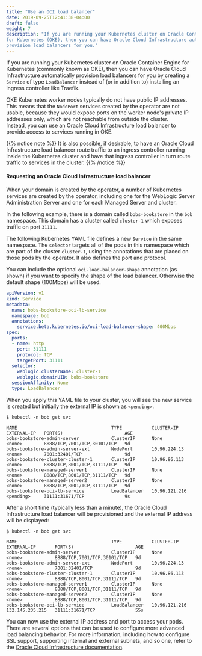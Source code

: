 ```yaml
---
title: "Use an OCI load balancer"
date: 2019-09-25T12:41:38-04:00
draft: false
weight: 7
description: "If you are running your Kubernetes cluster on Oracle Container Engine
for Kubernetes (OKE), then you can have Oracle Cloud Infrastructure automatically
provision load balancers for you."
---
```


If you are running your Kubernetes cluster on Oracle Container Engine
for Kubernetes (commonly known as OKE), then you can have Oracle Cloud Infrastructure automatically
provision load balancers for you by creating a `Service` of type
`LoadBalancer` instead of (or in addition to) installing an
ingress controller like Traefik.

OKE Kubernetes worker nodes typically do not have public IP addresses.
This means that the `NodePort` services created by the operator are
not usable, because they would expose ports on the worker node's private
IP addresses only, which are not reachable from outside the cluster.  
Instead, you can use an Oracle Cloud Infrastructure load balancer to provide access
to services running in OKE.

{{% notice note %}}
It is also possible, if desirable, to have an Oracle Cloud Infrastructure load balancer route
traffic to an ingress controller running inside the Kubernetes cluster
and have that ingress controller in turn route traffic to services in the
cluster.
{{% /notice %}}


#### Requesting an Oracle Cloud Infrastructure load balancer

When your domain is created by the operator, a number of Kubernetes
services are created by the operator, including one for the WebLogic Server
Administration Server and one for each Managed Server and cluster.

In the following example, there is a domain called `bobs-bookstore` in the
`bob` namespace.  This domain has a cluster called `cluster-1` which
exposes traffic on port `31111`.

The following Kubernetes YAML file defines a new `Service` in the same
namespace.  The `selector` targets all of the pods in this namespace
which are part of the cluster `cluster-1`, using the annotations that
are placed on those pods by the operator.  It also defines the port and
protocol.

You can include the optional `oci-load-balancer-shape` annotation (as
shown) if you want to specify the shape of the load balancer.  Otherwise
the default shape (100Mbps) will be used.

```yaml
apiVersion: v1
kind: Service
metadata:
  name: bobs-bookstore-oci-lb-service
  namespace: bob
  annotations:
    service.beta.kubernetes.io/oci-load-balancer-shape: 400Mbps
spec:
  ports:
  - name: http
    port: 31111
    protocol: TCP
    targetPort: 31111
  selector:
    weblogic.clusterName: cluster-1
    weblogic.domainUID: bobs-bookstore
  sessionAffinity: None
  type: LoadBalancer
```

When you apply this YAML file to your cluster, you will see the new service is created
but initially the external IP is shown as `<pending>`.  

```shell
$ kubectl -n bob get svc
```
```
NAME                                   TYPE           CLUSTER-IP      EXTERNAL-IP   PORT(S)                       AGE
bobs-bookstore-admin-server            ClusterIP      None            <none>        8888/TCP,7001/TCP,30101/TCP   9d
bobs-bookstore-admin-server-ext        NodePort       10.96.224.13    <none>        7001:32401/TCP                9d
bobs-bookstore-cluster-cluster-1       ClusterIP      10.96.86.113    <none>        8888/TCP,8001/TCP,31111/TCP   9d
bobs-bookstore-managed-server1         ClusterIP      None            <none>        8888/TCP,8001/TCP,31111/TCP   9d
bobs-bookstore-managed-server2         ClusterIP      None            <none>        8888/TCP,8001/TCP,31111/TCP   9d
bobs-bookstore-oci-lb-service          LoadBalancer   10.96.121.216   <pending>     31111:31671/TCP               9s
```

After a short time (typically less than a minute), the Oracle Cloud Infrastructure load balancer will be provisioned and the
external IP address will be displayed:

```shell
$ kubectl -n bob get svc
```
```
NAME                                   TYPE           CLUSTER-IP      EXTERNAL-IP       PORT(S)                       AGE
bobs-bookstore-admin-server            ClusterIP      None            <none>            8888/TCP,7001/TCP,30101/TCP   9d
bobs-bookstore-admin-server-ext        NodePort       10.96.224.13    <none>            7001:32401/TCP                9d
bobs-bookstore-cluster-cluster-1       ClusterIP      10.96.86.113    <none>            8888/TCP,8001/TCP,31111/TCP   9d
bobs-bookstore-managed-server1         ClusterIP      None            <none>            8888/TCP,8001/TCP,31111/TCP   9d
bobs-bookstore-managed-server2         ClusterIP      None            <none>            8888/TCP,8001/TCP,31111/TCP   9d
bobs-bookstore-oci-lb-service          LoadBalancer   10.96.121.216   132.145.235.215   31111:31671/TCP               55s
```

You can now use the external IP address and port to access your pods.  There are several
options that can be used to configure more advanced load balancing behavior. For more information, including how to configure SSL support,
supporting internal and external subnets, and so one, refer to the [Oracle Cloud Infrastructure documentation](https://docs.cloud.oracle.com/iaas/Content/ContEng/Tasks/contengcreatingloadbalancer.htm).

